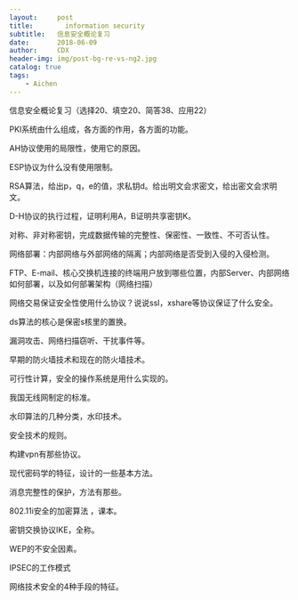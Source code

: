 ```yaml
---
layout:     post
title:        information security
subtitle:   信息安全概论复习   
date:       2018-06-09
author:     CDX
header-img: img/post-bg-re-vs-ng2.jpg
catalog: true
tags:
    - Aichen
---
```

信息安全概论复习（选择20、填空20、简答38、应用22）

PKI系统由什么组成，各方面的作用，各方面的功能。

AH协议使用的局限性，使用它的原因。

ESP协议为什么没有使用限制。

RSA算法，给出p，q，e的值，求私钥d。给出明文会求密文，给出密文会求明文。

D-H协议的执行过程，证明利用A，B证明共享密钥K。

对称、非对称密钥，完成数据传输的完整性、保密性、一致性、不可否认性。

网络部署：内部网络与外部网络的隔离；内部网络是否受到入侵的入侵检测。

FTP、E-mail、核心交换机连接的终端用户放到哪些位置，内部Server、内部网络如何部署，以及如何部署架构（网络扫描）

网络交易保证安全性使用什么协议？说说ssl，xshare等协议保证了什么安全。

ds算法的核心是保密s核里的置换。

漏洞攻击、网络扫描窃听、干扰事件等。

早期的防火墙技术和现在的防火墙技术。

可行性计算，安全的操作系统是用什么实现的。

我国无线网制定的标准。

水印算法的几种分类，水印技术。

安全技术的规则。

构建vpn有那些协议。

现代密码学的特征，设计的一些基本方法。

消息完整性的保护，方法有那些。

802.11i安全的加密算法 ，课本。

密钥交换协议IKE，全称。

WEP的不安全因素。

IPSEC的工作模式

网络技术安全的4种手段的特征。